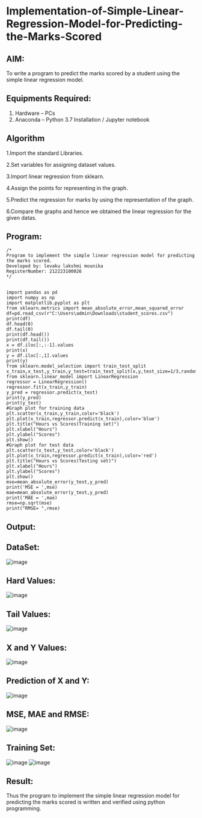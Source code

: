 # Implementation-of-Simple-Linear-Regression-Model-for-Predicting-the-Marks-Scored

## AIM:
To write a program to predict the marks scored by a student using the simple linear regression model.

## Equipments Required:
1. Hardware – PCs
2. Anaconda – Python 3.7 Installation / Jupyter notebook

## Algorithm
1.Import the standard Libraries.

2.Set variables for assigning dataset values.

3.Import linear regression from sklearn.

4.Assign the points for representing in the graph.

5.Predict the regression for marks by using the representation of the graph.

6.Compare the graphs and hence we obtained the linear regression for the given datas.


## Program:
```
/*
Program to implement the simple linear regression model for predicting the marks scored.
Developed by: levaku lakshmi mounika
RegisterNumber: 212223100026 
*/


import pandas as pd
import numpy as np
import matplotlib.pyplot as plt
from sklearn.metrics import mean_absolute_error,mean_squared_error
df=pd.read_csv(r"C:\Users\admin\Downloads\student_scores.csv")
print(df)
df.head(0)
df.tail(0)
print(df.head())
print(df.tail())
x = df.iloc[:,:-1].values
print(x)
y = df.iloc[:,1].values
print(y)
from sklearn.model_selection import train_test_split
x_train,x_test,y_train,y_test=train_test_split(x,y,test_size=1/3,random_state=0)
from sklearn.linear_model import LinearRegression
regressor = LinearRegression()
regressor.fit(x_train,y_train)
y_pred = regressor.predict(x_test)
print(y_pred)
print(y_test)
#Graph plot for training data
plt.scatter(x_train,y_train,color='black')
plt.plot(x_train,regressor.predict(x_train),color='blue')
plt.title("Hours vs Scores(Training set)")
plt.xlabel("Hours")
plt.ylabel("Scores")
plt.show()
#Graph plot for test data
plt.scatter(x_test,y_test,color='black')
plt.plot(x_train,regressor.predict(x_train),color='red')
plt.title("Hours vs Scores(Testing set)")
plt.xlabel("Hours")
plt.ylabel("Scores")
plt.show()
mse=mean_absolute_error(y_test,y_pred)
print('MSE = ',mse)
mae=mean_absolute_error(y_test,y_pred)
print('MAE = ',mae)
rmse=np.sqrt(mse)
print("RMSE= ",rmse)

```
## Output:
## DataSet:
![image](https://github.com/user-attachments/assets/5ff33b39-210d-4766-b3aa-5e3473dff374)
## Hard Values:
![image](https://github.com/user-attachments/assets/f501445a-e9c4-432b-af9b-30873f36fec3)
## Tail Values:
![image](https://github.com/user-attachments/assets/2141027a-19e3-4dba-9421-3484bef1ac9d)
## X and Y Values:
![image](https://github.com/user-attachments/assets/6effc881-f9fc-42bf-ade0-b3c2ca303b26)
## Prediction of X and Y:
![image](https://github.com/user-attachments/assets/66cb9040-9730-4a70-ac94-21303b0d9e78)
## MSE, MAE and RMSE:
![image](https://github.com/user-attachments/assets/bc9e53aa-29ae-463c-a750-7ebc8c12592a)
## Training Set:
![image](https://github.com/user-attachments/assets/eae8ee8f-f4bc-466a-a4f1-b7d464efe8e0)
![image](https://github.com/user-attachments/assets/185ead62-081f-4570-a47f-1ab80015077e)

## Result:
Thus the program to implement the simple linear regression model for predicting the marks scored is written and verified using python programming.
